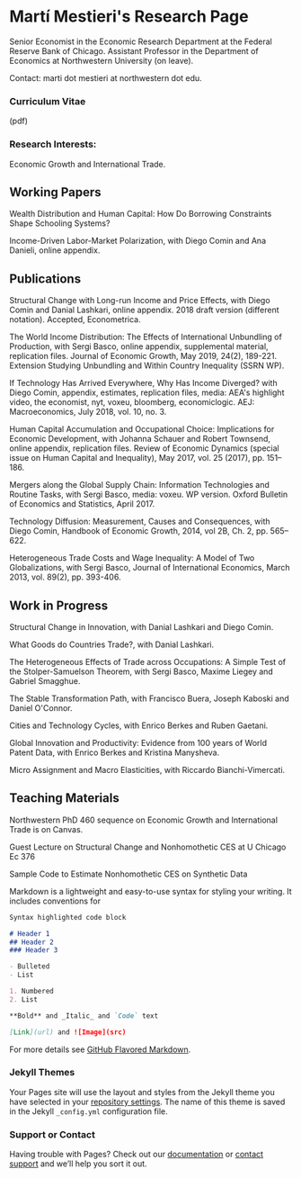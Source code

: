 # Martí Mestieri's Research Page

Senior Economist in the Economic Research Department at the Federal Reserve Bank of Chicago.
Assistant Professor in the Department of Economics at Northwestern University (on leave).


Contact: marti dot mestieri at northwestern dot edu.

### Curriculum Vitae 
(pdf)

### Research Interests:
Economic Growth and International Trade. 
                                                                                 

## Working Papers

Wealth Distribution and Human Capital: How Do Borrowing Constraints Shape Schooling Systems?

Income-Driven Labor-Market Polarization, with Diego Comin and Ana Danieli, online appendix.


## Publications

Structural Change with Long-run Income and Price Effects, with Diego Comin and Danial Lashkari, online appendix. 2018 draft version (different notation). Accepted, Econometrica.

The World Income Distribution: The Effects of International Unbundling of Production, with Sergi Basco, online appendix, supplemental material, replication files.  Journal of Economic Growth, May 2019, 24(2), 189-221.
       Extension Studying Unbundling and Within Country Inequality (SSRN WP).

If Technology Has Arrived Everywhere, Why Has Income Diverged? with Diego Comin, appendix, estimates, replication files, media:  AEA's highlight video,  the economist, nyt, voxeu, bloomberg, economiclogic. AEJ: Macroeconomics, July 2018, vol. 10, no. 3.

Human Capital Accumulation and Occupational Choice: Implications for Economic Development, with Johanna Schauer and Robert Townsend, online appendix, replication files. Review of Economic Dynamics (special issue on Human Capital and Inequality), May 2017, vol. 25 (2017), pp. 151–186.

Mergers along the Global Supply Chain: Information Technologies and Routine Tasks, with Sergi Basco, media: voxeu. WP version. Oxford Bulletin of Economics and Statistics, April 2017. 

Technology Diffusion: Measurement, Causes and Consequences, with Diego Comin, Handbook of Economic Growth, 2014, vol 2B, Ch. 2,  pp. 565–622.

Heterogeneous Trade Costs and Wage Inequality: A Model of Two Globalizations, with Sergi Basco, Journal of International Economics, March 2013, vol. 89(2), pp. 393-406.


## Work in Progress

Structural Change in Innovation, with Danial Lashkari and Diego Comin.

What Goods do Countries Trade?, with Danial Lashkari.

The Heterogeneous Effects of Trade across Occupations: A Simple Test of the Stolper-Samuelson Theorem, with Sergi Basco, Maxime Liegey and Gabriel Smagghue.

The Stable Transformation Path, with Francisco Buera, Joseph Kaboski and Daniel O'Connor.

Cities and Technology Cycles, with Enrico Berkes and Ruben Gaetani.

Global Innovation and Productivity: Evidence from 100 years of World Patent Data, with Enrico Berkes and Kristina Manysheva.

Micro Assignment and Macro Elasticities, with Riccardo Bianchi-Vimercati.


## Teaching Materials

Northwestern PhD 460 sequence on Economic Growth and International Trade is on Canvas.

Guest Lecture on Structural Change and Nonhomothetic CES at U Chicago Ec 376

Sample Code to Estimate Nonhomothetic CES on Synthetic Data

Markdown is a lightweight and easy-to-use syntax for styling your writing. It includes conventions for

```markdown
Syntax highlighted code block

# Header 1
## Header 2
### Header 3

- Bulleted
- List

1. Numbered
2. List

**Bold** and _Italic_ and `Code` text

[Link](url) and ![Image](src)
```

For more details see [GitHub Flavored Markdown](https://guides.github.com/features/mastering-markdown/).

### Jekyll Themes

Your Pages site will use the layout and styles from the Jekyll theme you have selected in your [repository settings](https://github.com/mestieri/mestieri.github.io/settings). The name of this theme is saved in the Jekyll `_config.yml` configuration file.

### Support or Contact

Having trouble with Pages? Check out our [documentation](https://docs.github.com/categories/github-pages-basics/) or [contact support](https://github.com/contact) and we’ll help you sort it out.
